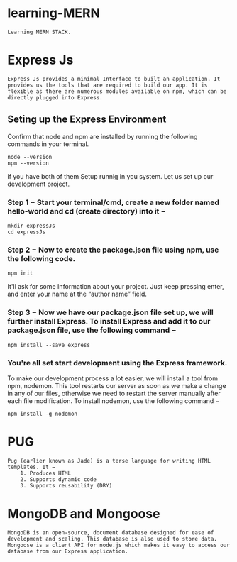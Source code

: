 # learning-MERN
    Learning MERN STACK.

# Express Js
    Express Js provides a minimal Interface to built an application. It provides us the tools that are required to build our app. It is flexible as there are numerous modules available on npm, which can be directly plugged into Express.

## Seting up the Express Environment
Confirm that node and npm are installed by running the following commands in your terminal.
    
    node --version
    npm --version
    
if you have both of them Setup runnig in you system. Let us set up our development project.

### Step 1 − Start your terminal/cmd, create a new folder named hello-world and cd (create directory) into it −

    mkdir expressJs
    cd expressJs

### Step 2 − Now to create the package.json file using npm, use the following code.
        
    npm init
    
It'll ask for some Information about your project.
Just keep pressing enter, and enter your name at the “author name” field.

### Step 3 − Now we have our package.json file set up, we will further install Express. To install Express and add it to our package.json file, use the following command −
        
    npm install --save express

### You're all set start development using the Express framework.
To make our development process a lot easier, we will install a tool from npm, nodemon. This tool restarts our server as soon as we make a change in any of our files, otherwise we need to restart the server manually after each file modification. To install nodemon, use the following command −
        
    npm install -g nodemon

# PUG
    Pug (earlier known as Jade) is a terse language for writing HTML templates. It −
        1. Produces HTML
        2. Supports dynamic code
        3. Supports reusability (DRY)

# MongoDB and Mongoose
    MongoDB is an open-source, document database designed for ease of development and scaling. This database is also used to store data.
    Mongoose is a client API for node.js which makes it easy to access our database from our Express application.